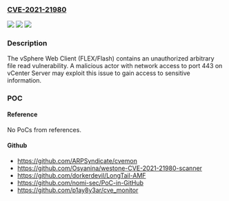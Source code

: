 ### [CVE-2021-21980](https://cve.mitre.org/cgi-bin/cvename.cgi?name=CVE-2021-21980)
![](https://img.shields.io/static/v1?label=Product&message=VMware%20vCenter%20Server%20and%20VMware%20Cloud%20Foundation&color=blue)
![](https://img.shields.io/static/v1?label=Version&message=n%2Fa&color=blue)
![](https://img.shields.io/static/v1?label=Vulnerability&message=Arbitrary%20file%20read%20vulnerability&color=brighgreen)

### Description

The vSphere Web Client (FLEX/Flash) contains an unauthorized arbitrary file read vulnerability. A malicious actor with network access to port 443 on vCenter Server may exploit this issue to gain access to sensitive information.

### POC

#### Reference
No PoCs from references.

#### Github
- https://github.com/ARPSyndicate/cvemon
- https://github.com/Osyanina/westone-CVE-2021-21980-scanner
- https://github.com/dorkerdevil/LongTail-AMF
- https://github.com/nomi-sec/PoC-in-GitHub
- https://github.com/p1ay8y3ar/cve_monitor

